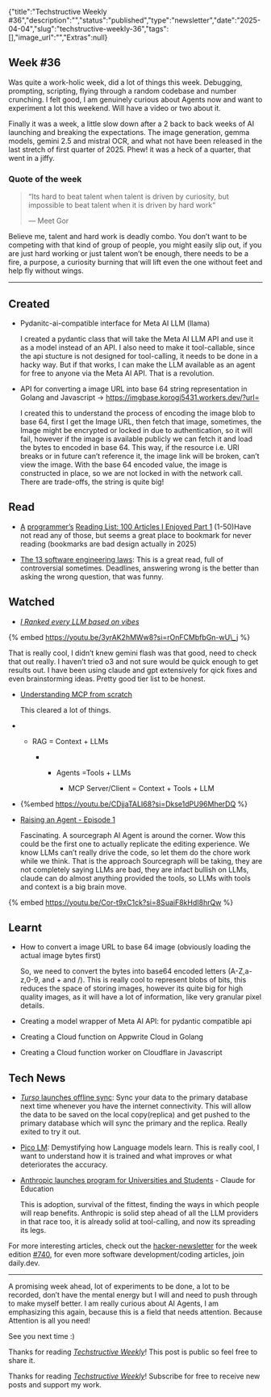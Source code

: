 {"title":"Techstructive Weekly #36","description":"","status":"published","type":"newsletter","date":"2025-04-04","slug":"techstructive-weekly-36","tags":[],"image_url":"","Extras":null}


 
 ## Week #36
 
 Was quite a work-holic week, did a lot of things this week. Debugging, prompting, scripting, flying through a random codebase and number crunching. I felt good, I am genuinely curious about Agents now and want to experiment a lot this weekend. Will have a video or two about it.
 
 Finally it was a week, a little slow down after a 2 back to back weeks of AI launching and breaking the expectations. The image generation, gemma models, gemini 2.5 and mistral OCR, and what not have been released in the last stretch of first quarter of 2025. Phew! it was a heck of a quarter, that went in a jiffy.
 
 ### Quote of the week
 
 > “Its hard to beat talent when talent is driven by curiosity, but impossible to beat talent when it is driven by hard work“
 > 
 > — Meet Gor
 
 Believe me, talent and hard work is deadly combo. You don’t want to be competing with that kind of group of people, you might easily slip out, if you are just hard working or just talent won’t be enough, there needs to be a fire, a purpose, a curiosity burning that will lift even the one without feet and help fly without wings.
 
 ---
 
 ## Created
 
 * Pydanitc-ai-compatible interface for Meta AI LLM (llama)
     
     I created a pydantic class that will take the Meta AI LLM API and use it as a model instead of an API. I also need to make it tool-callable, since the api stucture is not designed for tool-calling, it needs to be done in a hacky way. But if that works, I can make the LLM available as an agent for free to anyone via the Meta AI API. That is a revolution.
     
 * API for converting a image URL into base 64 string representation in Golang and Javascript → https://imgbase.korogi5431.workers.dev/?url=
     
     I created this to understand the process of encoding the image blob to base 64, first I get the Image URL, then fetch that image, sometimes, the Image might be encrypted or locked in due to authentication, so it will fail, however if the image is available publicly we can fetch it and load the bytes to encoded in base 64. This way, if the resource i.e. URI breaks or in future can’t reference it, the image link will be broken, can’t view the image. With the base 64 encoded value, the image is constructed in place, so we are not locked in with the network call. There are trade-offs, the string is quite big!
     
 
 ## Read
 
 * [A](https://www.piglei.com/articles/en-programmer-reading-list-part-one/?ref=dailydev) [programmer’s](https://www.piglei.com/articles/en-programmer-reading-list-part-one/?ref=dailydev) [Reading List: 100 Articles I Enjoyed Part 1](https://www.piglei.com/articles/en-programmer-reading-list-part-one/?ref=dailydev) (1-50)Have not read any of those, but seems a great place to bookmark for never reading (bookmarks are bad design actually in 2025)
     
 * [The 13 software engineering laws](https://open.substack.com/pub/zaidesanton/p/the-13-software-engineering-laws): This is a great read, full of controversial sometimes. Deadlines, answering wrong is the better than asking the wrong question, that was funny.
     
 
 ## Watched
 
 * [*I Ranked every LLM based on vibes*](https://youtu.be/3yrAK2hMWw8?si=rOnFCMbfbGn-wU_j)
     
 
 {% embed https://youtu.be/3yrAK2hMWw8?si=rOnFCMbfbGn-wU\_j %}
 
 That is really cool, I didn’t knew gemini flash was that good, need to check that out really. I haven’t tried o3 and not sure would be quick enough to get results out. I have been using claude and gpt extensively for qick fixes and even brainstorming ideas. Pretty good tier list to be honest.
 
 * [Understanding MCP from scratch](https://youtu.be/CDjjaTALI68?si=Dkse1dPU96MherDQ)
     
     This cleared a lot of things.
     
 * * RAG = Context + LLMs
         
     * * Agents =Tools + LLMs
             
         * MCP Server/Client = Context + Tools + LLM
             
 * {%embed https://youtu.be/CDjjaTALI68?si=Dkse1dPU96MherDQ %}
     
 * [Raising an Agent - Episode 1](https://youtu.be/Cor-t9xC1ck?si=8SuaiF8kHdI8hrQw)
     
     Fascinating. A sourcegraph AI Agent is around the corner. Wow this could be the first one to actually replicate the editing experience. We know LLMs can’t really drive the code, so let them do the chore work while we think. That is the approach Sourcegraph will be taking, they are not completely saying LLMs are bad, they are infact bullish on LLMs, claude can do almost anything provided the tools, so LLMs with tools and context is a big brain move.
     
 
 {% embed https://youtu.be/Cor-t9xC1ck?si=8SuaiF8kHdI8hrQw %}
 
 ## Learnt
 
 * How to convert a image URL to base 64 image (obviously loading the actual image bytes first)
     
     So, we need to convert the bytes into base64 encoded letters (A-Z,a-z,0-9, and + and /). This is really cool to represent blobs of bits, this reduces the space of storing images, however its quite big for high quality images, as it will have a lot of information, like very granular pixel details.
     
 * Creating a model wrapper of Meta AI API: for pydantic compatible api
     
 * Creating a Cloud function on Appwrite Cloud in Golang
     
 * Creating a Cloud function worker on Cloudflare in Javascript
     
 
 ## Tech News
 
 * [*Turso* launches offline sync](https://turso.tech/blog/turso-offline-sync-public-beta): Sync your data to the primary database next time whenever you have the internet connectivity. This will allow the data to be saved on the local copy(replica) and get pushed to the primary database which will sync the primary and the replica. Really exited to try it out.
     
 * [Pico LM](https://www.picolm.io/): Demystifying how Language models learn. This is really cool, I want to understand how it is trained and what improves or what deteriorates the accuracy.
     
 * [Anthropic launches program for Universities and Students](https://www.anthropic.com/news/introducing-claude-for-education) - Claude for Education
     
     This is adoption, survival of the fittest, finding the ways in which people will reap benefits. Anthropic is solid step ahead of all the LLM providers in that race too, it is already solid at tool-calling, and now its spreading its legs.
     
 
 For more interesting articles, check out the [hacker-newsletter](https://buttondown.com/hacker-newsletter/archive/hacker-newsletter-740/) for the week edition [#740](https://buttondown.com/hacker-newsletter/archive/hacker-newsletter-740/), for even more software development/coding articles, join daily.dev.
 
 ---
 
 A promising week ahead, lot of experiments to be done, a lot to be recorded, don’t have the mental energy but I will and need to push through to make myself better. I am really curious about AI Agents, I am emphasizing this again, because this is a field that needs attention. Because Attention is all you need!
 
 See you next time :)
 
 Thanks for reading [*Techstructive Weekly*](https://techstructively.substack.com/)! This post is public so feel free to share it.
 
 Thanks for reading [*Techstructive Weekly*](https://techstructively.substack.com/)! Subscribe for free to receive new posts and support my work.
